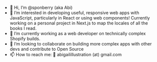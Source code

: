 - 👋 Hi, I’m @sponberry (aka Abi)
- 👀 I’m interested in developing useful, responsive web apps with JavaScript, particularly in React or using web components! Currently working on a personal project in Next.js to map the locales of all the books I read.
- 🌱 I’m currently working as a web developer on technically complex Shopify builds.
- 💞️ I’m looking to collaborate on building more complex apps with other devs and contribute to Open Source
- 📫 How to reach me: 💌 abigailillustration (at) gmail.com
